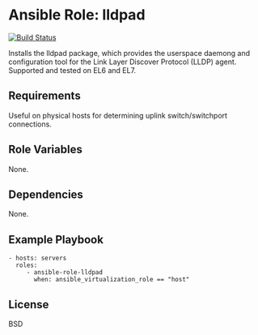 Ansible Role: lldpad
====================

[![Build Status](https://travis-ci.org/giovtorres/ansible-role-lldpad.svg?branch=master)](https://travis-ci.org/giovtorres/ansible-role-lldpad)

Installs the lldpad package, which provides the userspace daemong and
configuration tool for the Link Layer Discover Protocol (LLDP) agent.
Supported and tested on EL6 and EL7.

Requirements
------------

Useful on physical hosts for determining uplink switch/switchport connections.

Role Variables
--------------

None.

Dependencies
------------

None.

Example Playbook
----------------

    - hosts: servers
      roles:
         - ansible-role-lldpad
           when: ansible_virtualization_role == "host"

License
-------

BSD
